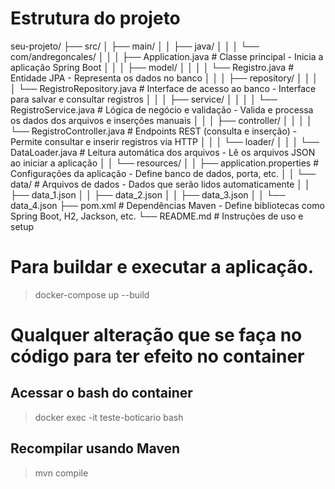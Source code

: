 # Estrutura do projeto

seu-projeto/
├── src/
│   ├── main/
│   │   ├── java/
│   │   │   └── com/andregoncales/
│   │   │       ├── Application.java               # Classe principal - Inicia a aplicação Spring Boot
│   │   │       ├── model/
│   │   │       │   └── Registro.java              # Entidade JPA - Representa os dados no banco
│   │   │       ├── repository/
│   │   │       │   └── RegistroRepository.java    # Interface de acesso ao banco - Interface para salvar e consultar registros
│   │   │       ├── service/
│   │   │       │   └── RegistroService.java       # Lógica de negócio e validação - Valida e processa os dados dos arquivos e inserções manuais
│   │   │       ├── controller/
│   │   │       │   └── RegistroController.java    # Endpoints REST (consulta e inserção) - Permite consultar e inserir registros via HTTP
│   │   │       └── loader/
│   │   │           └── DataLoader.java            # Leitura automática dos arquivos - Lê os arquivos JSON ao iniciar a aplicação
│   │   └── resources/
│   │       ├── application.properties             # Configurações da aplicação - Define banco de dados, porta, etc.
│   │       └── data/                              # Arquivos de dados - Dados que serão lidos automaticamente
│   │           ├── data_1.json
│   │           ├── data_2.json
│   │           ├── data_3.json
│   │           └── data_4.json
├── pom.xml                                        # Dependências Maven - Define bibliotecas como Spring Boot, H2, Jackson, etc.
└── README.md                                      # Instruções de uso e setup

# Para buildar e executar a aplicação.
> docker-compose up --build

# Qualquer alteração que se faça no código para ter efeito no container

## Acessar o bash do container
> docker exec -it teste-boticario bash

## Recompilar usando Maven
> mvn compile

